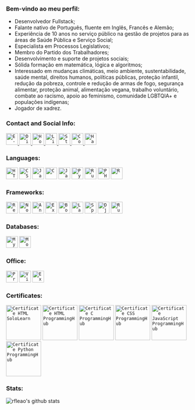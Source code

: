### Bem-vindo ao meu perfil:

- Desenvolvedor Fullstack;
- Falante nativo de Português, fluente em Inglês, Francês e Alemão;
- Experiência de 10 anos no serviço público na gestão de projetos para as áreas de Saúde Pública e Serviço Social;
- Especialista em Processos Legislativos;
- Membro do Partido dos Trabalhadores;
- Desenvolvimento e suporte de projetos sociais;
- Sólida formação em matemática, lógica e algoritmos;
- Interessado em mudanças climáticas, meio ambiente, sustentabilidade, saúde mental, direitos humanos, políticas públicas, proteção infantil, redução da pobreza, controle e redução de armas de fogo, segurança alimentar, proteção animal, alimentação vegana, trabalho voluntário, combate ao racismo, apoio ao feminismo, comunidade LGBTQIA+ e populações indígenas;
- Jogador de xadrez.

### Contact and Social Info:

<a href="mailto:rodolfoleao@hyperboreo.com">
  <code><img alt="E-mail" width="32" src="http://www.hyperboreo.com/pictures/icons/email.svg" /></code>
</a>

<a href="https://discord.com">
  <code><img alt="Discord: Rodolfo Leão#0535" width="32" src="http://www.hyperboreo.com/pictures/icons/discord.svg" /></code>
</a>

<a href="https://www.hyperboreo.com">
  <code><img alt="Homepage" width="32" src="http://www.hyperboreo.com/pictures/users/hyperboreo.svg" /></code>
</a>

<a href="https://www.linkedin.com/in/rdleao/">
  <code><img alt="LinkedIn" width="32" src="http://www.hyperboreo.com/pictures/icons/linkedin.svg" /></code>
</a>

<a href="https://stackoverflow.com/users/13063979/rleao?tab=profile">
  <code><img alt="Stack Overflow" width="32" src="http://www.hyperboreo.com/pictures/icons/stackoverflow.svg" /></code>
</a>

<a href="https://www.codewars.com/users/rleao">
  <code><img alt="CodeWars" width="32" src="http://www.hyperboreo.com/pictures/icons/codewars.svg" /></code>
</a>

<a href="https://www.hackerrank.com/rleao">
  <code><img alt="HackerRank" width="32" src="http://www.hyperboreo.com/pictures/icons/hackerrank.svg" /></code>
</a>

### Languages:

<code><img height="32" src="http://www.hyperboreo.com/pictures/icons/html5.svg" alt="HTML5"/></code>
<code><img height="32" src="http://www.hyperboreo.com/pictures/icons/css3.svg" alt="CSS3"/></code>
<code><img height="32" src="http://www.hyperboreo.com/pictures/icons/javascript.svg" alt="JavaScript"/></code>
<code><img height="32" src="http://www.hyperboreo.com/pictures/icons/c.svg" alt="C"/></code>
<code><img height="32" src="http://www.hyperboreo.com/pictures/icons/java.svg" alt="Java"/></code>
<code><img height="32" src="http://www.hyperboreo.com/pictures/icons/python.svg" alt="Pyhon"/></code>
<code><img height="32" src="http://www.hyperboreo.com/pictures/icons/ruby.svg" alt="Ruby"/></code>
<code><img height="32" src="http://www.hyperboreo.com/pictures/icons/php.svg" alt="PHP"/></code>
<code><img height="32" src="http://www.hyperboreo.com/pictures/icons/r.svg" alt="R"/></code>

### Frameworks:

<code><img height="32" src="http://www.hyperboreo.com/pictures/icons/react.svg" alt="React"/></code>
<code><img height="32" src="http://www.hyperboreo.com/pictures/icons/node.svg" alt="Node"/></code>
<code><img height="32" src="http://www.hyperboreo.com/pictures/icons/angular.svg" alt="Angular"/></code>
<code><img height="32" src="http://www.hyperboreo.com/pictures/icons/express.svg" alt="Express"/></code>
<code><img height="32" src="http://www.hyperboreo.com/pictures/icons/bootstrap.svg" alt="Bootstrap"/></code>
<code><img height="32" src="http://www.hyperboreo.com/pictures/icons/laravel.svg" alt="Laravel"/></code>
<code><img height="32" src="http://www.hyperboreo.com/pictures/icons/spring.svg" alt="Spring"/></code>
<code><img height="32" src="http://www.hyperboreo.com/pictures/icons/django.svg" alt="Django"/></code>
<code><img height="32" src="http://www.hyperboreo.com/pictures/icons/rubyonrails.svg" alt="Ruby On Rails"/></code>

### Databases:

<code><img height="32" src="http://www.hyperboreo.com/pictures/icons/mysql.svg" alt="MySQL"/></code>
<code><img height="32" src="http://www.hyperboreo.com/pictures/icons/mongodb.svg" alt="MongoDB"/></code>

### Office:

<code><img height="32" src="http://www.hyperboreo.com/pictures/icons/project.svg" alt="Project"/></code>
<code><img height="32" src="http://www.hyperboreo.com/pictures/icons/visio.svg" alt="Visio"/></code>
<code><img height="32" src="http://www.hyperboreo.com/pictures/icons/excel.svg" alt="Excel"/></code>

### Certificates:

<code><img height="96" src="http://www.hyperboreo.com/pictures/certificates/certificate_html_sololearn.png" alt="Certificate HTML SoloLearn"/></code>
<code><img height="96" src="http://www.hyperboreo.com/pictures/certificates/certificate_html_programminghub.png" alt="Certificate HTML ProgrammingHub"/></code>
<code><img height="96" src="http://www.hyperboreo.com/pictures/certificates/certificate_c_programminghub.png" alt="Certificate C ProgrammingHub"/></code>
<code><img height="96" src="http://www.hyperboreo.com/pictures/certificates/certificate_css_programminghub.png" alt="Certificate CSS ProgrammingHub"/></code>
<code><img height="96" src="http://www.hyperboreo.com/pictures/certificates/certificate_javascript_programminghub.png" alt="Certificate JavaScript ProgrammingHub"/></code>
<code><img height="96" src="http://www.hyperboreo.com/pictures/certificates/certificate_python_programminghub.png" alt="Certificate Python ProgrammingHub"/></code>

### Stats:

<p align=left">
  <img src="https://github-readme-stats.vercel.app/api?username=rfleao&show_icons=true&theme=react" alt="rfleao's github stats" />
</p>

